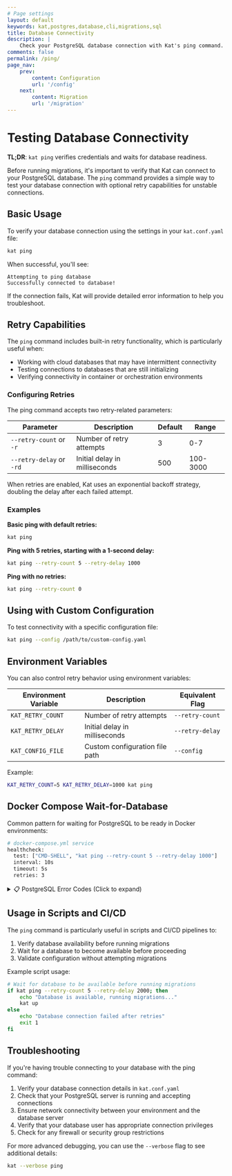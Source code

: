 ```yaml
---
# Page settings
layout: default
keywords: kat,postgres,database,cli,migrations,sql
title: Database Connectivity
description: |
    Check your PostgreSQL database connection with Kat's ping command.
comments: false
permalink: /ping/
page_nav:
    prev:
        content: Configuration
        url: '/config'
    next: 
        content: Migration
        url: '/migration'
---
```


# Testing Database Connectivity

**TL;DR**: `kat ping` verifies credentials and waits for database readiness.

Before running migrations, it's important to verify that Kat can connect to your PostgreSQL database. The `ping` command provides a simple way to test your database connection with optional retry capabilities for unstable connections.

## Basic Usage

To verify your database connection using the settings in your `kat.conf.yaml` file:

```bash
kat ping
```

When successful, you'll see:

```
Attempting to ping database
Successfully connected to database!
```

If the connection fails, Kat will provide detailed error information to help you troubleshoot.

## Retry Capabilities

The `ping` command includes built-in retry functionality, which is particularly useful when:

- Working with cloud databases that may have intermittent connectivity
- Testing connections to databases that are still initializing
- Verifying connectivity in container or orchestration environments

### Configuring Retries

The ping command accepts two retry-related parameters:

| Parameter | Description | Default | Range |
|-----------|-------------|---------|-------|
| `--retry-count` or `-r` | Number of retry attempts | 3 | 0-7 |
| `--retry-delay` or `-rd` | Initial delay in milliseconds | 500 | 100-3000 |

When retries are enabled, Kat uses an exponential backoff strategy, doubling the delay after each failed attempt.

### Examples

**Basic ping with default retries:**
```bash
kat ping
```

**Ping with 5 retries, starting with a 1-second delay:**
```bash
kat ping --retry-count 5 --retry-delay 1000
```

**Ping with no retries:**
```bash
kat ping --retry-count 0
```

## Using with Custom Configuration

To test connectivity with a specific configuration file:

```bash
kat ping --config /path/to/custom-config.yaml
```

## Environment Variables

You can also control retry behavior using environment variables:

| Environment Variable | Description | Equivalent Flag |
|----------------------|-------------|----------------|
| `KAT_RETRY_COUNT` | Number of retry attempts | `--retry-count` |
| `KAT_RETRY_DELAY` | Initial delay in milliseconds | `--retry-delay` |
| `KAT_CONFIG_FILE` | Custom configuration file path | `--config` |

Example:
```bash
KAT_RETRY_COUNT=5 KAT_RETRY_DELAY=1000 kat ping
```

## Docker Compose Wait-for-Database

Common pattern for waiting for PostgreSQL to be ready in Docker environments:

```bash
# docker-compose.yml service
healthcheck:
  test: ["CMD-SHELL", "kat ping --retry-count 5 --retry-delay 1000"]
  interval: 10s
  timeout: 5s
  retries: 3
```

<details>
<summary>📋 PostgreSQL Error Codes (Click to expand)</summary>

When a connection fails, Kat identifies and handles common PostgreSQL connection errors. The following error types are recognized as transient and will be retried:

- Connection exceptions (code 08003)
- Connection failures (code 08006)  
- Client unable to establish connection (code 08001)
- Server rejected connection (code 08004)
- Connection failures during transaction (code 08007)
- Server shutdowns (codes 57P01, 57P02, 57P03)
- Too many connections (codes 53300, 53301)

For non-transient errors (like authentication failures or invalid hostnames), Kat will immediately report the error without retrying.

</details>

## Usage in Scripts and CI/CD

The `ping` command is particularly useful in scripts and CI/CD pipelines to:

1. Verify database availability before running migrations
2. Wait for a database to become available before proceeding
3. Validate configuration without attempting migrations

Example script usage:
```bash
# Wait for database to be available before running migrations
if kat ping --retry-count 5 --retry-delay 2000; then
    echo "Database is available, running migrations..."
    kat up
else
    echo "Database connection failed after retries"
    exit 1
fi
```

## Troubleshooting

If you're having trouble connecting to your database with the ping command:

1. Verify your database connection details in `kat.conf.yaml`
2. Check that your PostgreSQL server is running and accepting connections
3. Ensure network connectivity between your environment and the database server
4. Verify that your database user has appropriate connection privileges
5. Check for any firewall or security group restrictions

For more advanced debugging, you can use the `--verbose` flag to see additional details:

```bash
kat --verbose ping
```